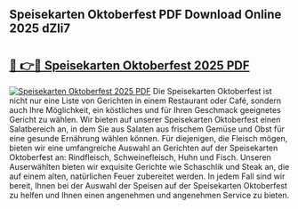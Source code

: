 ## Speisekarten Oktoberfest PDF Download Online 2025 dZli7

# <h2><a href="http://gcdfxb.nevu.top/?p=Speisekarten+Oktoberfest">🔗 👉🔴 Speisekarten Oktoberfest 2025 PDF</a></h2>

[![Speisekarten Oktoberfest 2025 PDF](https://i.imgur.com/dBaPXMq.png)](http://gcdfxb.nevu.top/?p=Speisekarten+Oktoberfest)
Die Speisekarten Oktoberfest ist nicht nur eine Liste von Gerichten in einem Restaurant oder Café, sondern auch Ihre Möglichkeit, ein köstliches und für Ihren Geschmack geeignetes Gericht zu wählen. Wir bieten auf unserer Speisekarten Oktoberfest einen Salatbereich an, in dem Sie aus Salaten aus frischem Gemüse und Obst für eine gesunde Ernährung wählen können. Für diejenigen, die Fleisch mögen, bieten wir eine umfangreiche Auswahl an Gerichten auf der Speisekarten Oktoberfest an: Rindfleisch, Schweinefleisch, Huhn und Fisch. Unseren Auserwählten bieten wir exquisite Gerichte wie Schaschlik und Steak an, die auf einem alten, natürlichen Feuer zubereitet werden. In jedem Fall sind wir bereit, Ihnen bei der Auswahl der Speisen auf der Speisekarten Oktoberfest zu helfen und Ihnen einen angenehmen und angenehmen Service zu bieten.
